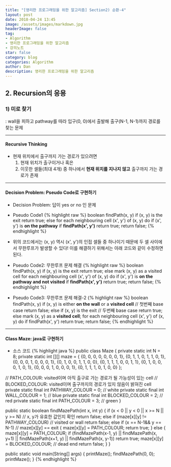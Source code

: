 ```yaml
---
title: "[영리한 프로그래밍을 위한 알고리즘] Section2) 순환-4"
layout: post
date: 2018-04-24 13:45
image: /assets/images/markdown.jpg
headerImage: false
tag:
- Algorithm
- 영리한 프로그래밍을 위한 알고리즘
- 강의노트
star: false
category: blog
categories: Algorithm
author: Dan
description: 영리한 프로그래밍을 위한 알고리즘
---
```


## 2. Recursion의 응용

### 1) 미로 찾기

: wall을 피하고 pathway를 따라 입구(0, 0)에서 출발해 출구(N-1, N-1)까지 경로를 찾는 문제

---
#### Recursive Thinking

* 현재 위치에서 출구까지 가는 경로가 있으려면
   1) 현재 위치가 출구이거나 혹은
   2) 이웃한 셀들(최대 4개) 중 하나에서 **현재 위치를 지나지 않고** 출구까지 가는 경로가 존재

---
#### Decision Problem: Pseudo Code로 구현하기

* Decision Problem: 답이 yes or no 인 문제

* Pseudo Code1
{% highlight raw %}
boolean findPath(x, y)
  if (x, y) is the exit
    return true;
  else
    for each neighbouring cell (x', y') of (x, y) do
      if (x', y') is **on the pathway**
        if **findPath(x', y')**
          return true;
    return false;
{% endhighlight %}

* 위의 코드에서는 (x, y) 역시 (x', y')의 인접 셀들 중 하나이기 때문에 두 셀 사이에서 무한루프가 발생할 수 있다! 이를 해결하기 위해서는 아래 코드와 같이 수정하면 된다.

* Pseudo Code2: 무한루프 문제 해결
{% highlight raw %}
boolean findPath(x, y)
  if (x, y) is the exit
    return true;
  else
    mark (x, y) as a visited cell
    for each neighbouring cell (x', y') of (x, y) do
      if (x', y') is **on the pathway and not visited**
        if **findPath(x', y')**
          return true;
    return false;
{% endhighlight %}

* Pseudo Code3: 무한루프 문제 해결-2
{% highlight raw %}
boolean findPath(x, y)
  if (x, y) is either **on the wall** or a **visited cell** // 첫번째  base case
    return false;
  else if (x, y) is the exit // 두번째 base case
    return true;
  else
    mark (x, y) as a **visited cell**;
    for each neighbouring cell (x', y') of (x, y) do
      if findPath(x', y')
        return true;
    return false;
{% endhighlight %}

---
#### Class Maze: java로 구현하기

* 소스 코드
{% highlight java %}
public class Maze
{
  private static int N = 8;
  private static int [][] maze = {
    {0, 0, 0, 0, 0, 0, 0, 1}, {0, 1, 1, 0, 1, 1, 0, 1}, {0, 0, 0, 1, 0, 0, 0, 1}, {0, 1, 0, 0, 1, 1, 0, 0}, {0, 1, 1, 1, 0, 0, 1, 1}, {0, 1, 0, 0, 0, 1, 0, 1}, {0, 0, 0, 1, 0, 0, 0, 1}, {0, 1, 1, 1, 0, 1, 0, 0}
  };

// PATH_COLOUR: visited이며 아직 출구로 가는 경로가 될 가능성이 있는 cell
// BLOCKED_COLOUR: visited이며 출구까지의 경로가 있지 않음이 밝혀진 cell
  private static final int PATHWAY_COLOUR = 0;   // white
  private static final int WALL_COLOUR = 1;          // blue
  private static final int BLOCKED_COLOUR = 2;  // red
  private static final int PATH_COLOUR = 3;         // green
}

public static boolean findMazePath(int x, int y)
{
  if (x < 0 || y < 0 || x >= N || y >= N) // x, y가 유효한 값인지 확인
    return false;
  else if (maze[x][y] != PATHWAY_COLOUR) // visited or wall
    return false;
  else if (x == N-1&& y == N-1) // maze[x][y] == exit
  {
    maze[x][y] = PATH_COLOUR;
    return true;
  }
  else
  {
    maze[x][y] = PATH_COLOUR;
    if (findMazePath(x-1, y) || findMazePath(x, y+1)
         || findMazePath(x+1, y) || findMazePath(x, y-1))
         return true;
    maze[x][y] = BLOCKED_COLOUR; // dead end
    return false;
  }
}

public static void main(String[] args)
{
  printMaze();
  findMazePath(0, 0);
  printMaze();
}
{% endhighlight %}
